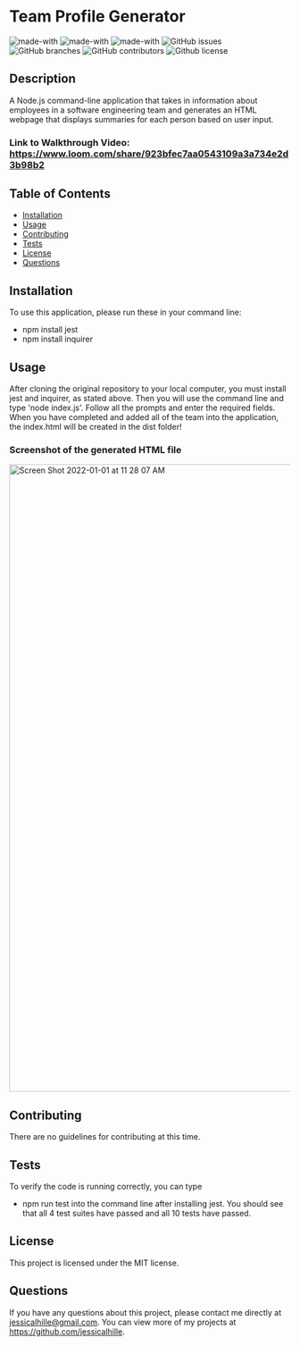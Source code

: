 # Team Profile Generator
  ![made-with](https://img.shields.io/badge/Made%20with-CSS-1f425f.svg)
  ![made-with](https://img.shields.io/badge/Made%20with-JavaScript-1f425f.svg)
  ![made-with](https://img.shields.io/badge/Made%20with-Node.js-1f425f.svg)
  ![GitHub issues](https://img.shields.io/github/issues/jessicalhille/team-profile-generator)
  ![GitHub branches](https://badgen.net/github/branches/jessicalhille/team-profile-generator)
  ![GitHub contributors](https://img.shields.io/github/contributors/jessicalhille/team-profile-generator)
  ![Github license](http://img.shields.io/badge/license-MIT-blue.svg)


  ## Description
  A Node.js command-line application that takes in information about employees in a software engineering team and generates an HTML webpage that displays summaries for each person based on user input.
  
  ### Link to Walkthrough Video: https://www.loom.com/share/923bfec7aa0543109a3a734e2d3b98b2

  ## Table of Contents
  * [Installation](#installation)
  * [Usage](#usage)
  * [Contributing](#contributing)
  * [Tests](#tests)
  * [License](#license)
  * [Questions](#questions)

  ## Installation
  To use this application, please run these in your command line:
  * npm install jest
  * npm install inquirer

  ## Usage
  After cloning the original repository to your local computer, you must install jest and inquirer, as stated above. Then you will use the command line and type 'node index.js'. Follow all the prompts and enter the required fields. When you have completed and added all of the team into the application, the index.html will be created in the dist folder!
  ### Screenshot of the generated HTML file
  <img width="1123" alt="Screen Shot 2022-01-01 at 11 28 07 AM" src="https://user-images.githubusercontent.com/91511805/147856731-b8dc388d-956e-417c-b7d8-151ab4bc5e0d.png">
  
  ## Contributing
  There are no guidelines for contributing at this time.

  ## Tests
  To verify the code is running correctly, you can type 
  * npm run test 
  into the command line after installing jest. You should see that all 4 test suites have passed and all 10 tests have passed.

  ## License
  This project is licensed under the MIT license.

  ## Questions
  If you have any questions about this project, please contact me directly at jessicalhille@gmail.com.
  You can view more of my projects at https://github.com/jessicalhille.

